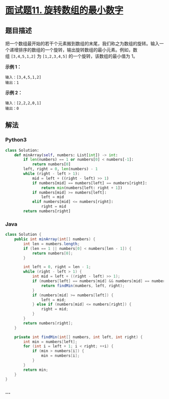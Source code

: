 # [面试题11. 旋转数组的最小数字](https://leetcode-cn.com/problems/xuan-zhuan-shu-zu-de-zui-xiao-shu-zi-lcof/)

## 题目描述
把一个数组最开始的若干个元素搬到数组的末尾，我们称之为数组的旋转。输入一个递增排序的数组的一个旋转，输出旋转数组的最小元素。例如，数组 `[3,4,5,1,2]` 为 `[1,2,3,4,5]` 的一个旋转，该数组的最小值为 1。  

**示例 1：**

```
输入：[3,4,5,1,2]
输出：1
```

**示例 2：**

```
输入：[2,2,2,0,1]
输出：0
```

## 解法
### Python3
```python
class Solution:
    def minArray(self, numbers: List[int]) -> int:
        if len(numbers) == 1 or numbers[0] < numbers[-1]:
            return numbers[0]
        left, right = 0, len(numbers) - 1
        while (right - left > 1):
            mid = left + ((right - left) >> 1)
            if numbers[mid] == numbers[left] == numbers[right]:
                return min(numbers[left: right + 1])
            if numbers[mid] >= numbers[left]:
                left = mid
            elif numbers[mid] <= numbers[right]:
                right = mid
        return numbers[right]
```

### Java
```java
class Solution {
    public int minArray(int[] numbers) {
        int len = numbers.length;
        if (len == 1 || numbers[0] < numbers[len - 1]) {
            return numbers[0];
        }

        int left = 0, right = len - 1;
        while (right - left > 1) {
            int mid = left + ((right - left) >> 1);
            if (numbers[left] == numbers[mid] && numbers[mid] == numbers[right]) {
                return findMin(numbers, left, right);
            }
            if (numbers[mid] >= numbers[left]) {
                left = mid;
            } else if (numbers[mid] <= numbers[right]) {
                right = mid;
            }
        }
        return numbers[right];
    }

    private int findMin(int[] numbers, int left, int right) {
        int min = numbers[left];
        for (int i = left + 1; i < right; ++i) {
            if (min > numbers[i]) {
                min = numbers[i];
            }
        }
        return min;
    }
}
```

### ...
```

```

